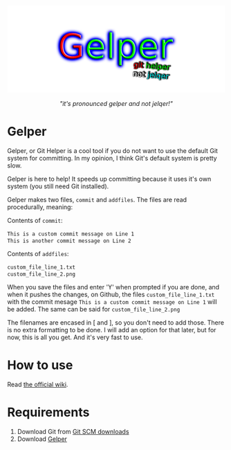 ![](assets/gelper.png)
<p align="center">
    <em>"it's pronounced gelper and not jelqer!"</em>
</p>

# Gelper
Gelper, or Git Helper is a cool tool if you do not want to use the default Git system for committing. In my opinion, I think Git's default system is pretty slow.

Gelper is here to help! It speeds up committing because it uses it's own system (you still need Git installed).

Gelper makes two files, `commit` and `addfiles`. The files are read procedurally, meaning:

Contents of `commit`:
```
This is a custom commit message on Line 1
This is another commit message on Line 2
```

Contents of `addfiles`:
```
custom_file_line_1.txt
custom_file_line_2.png
```

When you save the files and enter 'Y' when prompted if you are done, and when it pushes the changes, on Github, the files `custom_file_line_1.txt` with the commit mesage `This is a custom commit message on Line 1` will be added. The same can be said for `custom_file_line_2.png`

The filenames are encased in [ and ], so you don't need to add those. There is no extra formatting to be done. I will add an option for that later, but for now, this is all you get. And it's very fast to use.

# How to use
Read [the official wiki](https://mick.gdn/wiki/githelper).

# Requirements
1. Download Git from [Git SCM downloads](https://git-scm.com/download)
2. Download [Gelper](https://github.com/mickoissicko/githelper/releases)
   
